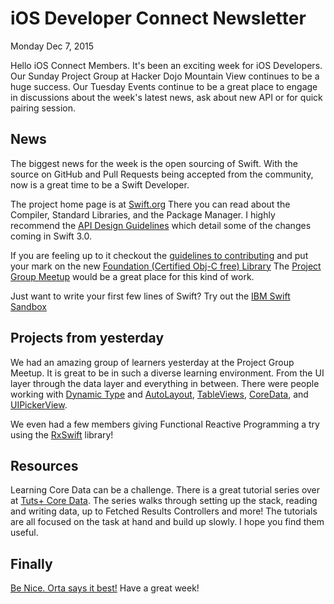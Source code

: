 # iOS Developer Connect Newsletter
Monday Dec 7, 2015

Hello iOS Connect Members. It's been an exciting week for iOS Developers. Our Sunday Project Group at Hacker Dojo Mountain View continues to be a huge success. Our Tuesday Events continue to be a great place to engage in discussions about the week's latest news, ask about new API or for quick pairing session. 

## News
The biggest news for the week is the open sourcing of Swift. With the source on GitHub and Pull Requests being accepted from the community, now is a great time to be a Swift Developer.

The project home page is at [Swift.org](http://swift.org) There you can read about the Compiler, Standard Libraries, and the Package Manager. I highly recommend the [API Design Guidelines](https://swift.org/documentation/#api-design-guidelines)
which detail some of the changes coming in Swift 3.0.

If you are feeling up to it checkout the [guidelines to contributing](https://swift.org/contributing/) and put your mark on the new [Foundation (Certified Obj-C free) Library](https://github.com/apple/swift-corelibs-foundation) The [Project Group Meetup](http://www.meetup.com/SantaClara-iOS/) would be a great place for this kind of work.

Just want to write your first few lines of Swift? Try out the [IBM Swift Sandbox](http://swiftlang.ng.bluemix.net/?cm_mmc=developerWorks-_-dWdevcenter-_-swift-_-lp#/repl)

## Projects from yesterday
We had an amazing group of learners yesterday at the Project Group Meetup. It is great to be in such a diverse learning environment. From the UI layer through the data layer and everything in between. There were people working with
[Dynamic Type](https://developer.apple.com/library/ios/documentation/UIKit/Reference/UIFont_Class/index.html#//apple_ref/doc/uid/TP40006891) and [AutoLayout](https://developer.apple.com/library/ios/documentation/UserExperience/Conceptual/AutolayoutPG/index.html#//apple_ref/doc/uid/TP40010853), [TableViews](https://developer.apple.com/library/ios/documentation/UIKit/Reference/UITableView_Class/index.html#//apple_ref/doc/uid/TP40006943), [CoreData](https://developer.apple.com/library/ios/documentation/Cocoa/Conceptual/CoreData/index.html#//apple_ref/doc/uid/TP40001075), and [UIPickerView](https://developer.apple.com/library/ios/documentation/UIKit/Reference/UIPickerView_Class/index.html#//apple_ref/doc/uid/TP40006842).

We even had a few members giving Functional Reactive Programming a try using the [RxSwift](https://github.com/ReactiveX/RxSwift) library!

## Resources
Learning Core Data can be a challenge. There is a great tutorial series over at [Tuts+ Core Data](). The series walks through setting up the stack, reading and writing data, up to Fetched Results Controllers and more! The tutorials are all 
focused on the task at hand and build up slowly. I hope you find them useful.

## Finally
[Be Nice. Orta says it best!](https://realm.io/news/altconf-orta-therox-being-nice-in-open-source/)
Have a great week!
